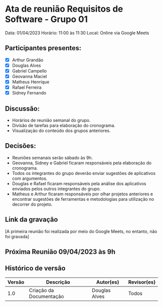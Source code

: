 # Ata de reunião Requisitos de Software - Grupo 01
Data: 01/04/2023
Horário: 11:00 às 11:30
Local: Online via Google Meets

## Participantes presentes:
- [x] Arthur Grandão
- [x] Douglas Alves
- [x] Gabriel Campello
- [x] Geovanna Maciel
- [x] Matheus Henrique
- [x] Rafael Ferreira
- [x] Sidney Fernando

## Discussão:
* Horários de reunião semanal do grupo.
* Divisão de tarefas para elaboração do cronograma.
* Visualização do conteúdo dos grupos anteriores.

## Decisões:
* Reuniões semanais serão sábado às 9h.
* Geovanna, Sidney e Gabriel ficaram responsáveis pela elaboração do cronograma.
* Todos os integrantes do grupo deverão enviar sugestões de aplicativos com argumentos.
* Douglas e Rafael ficaram responsáveis pela análise dos aplicativos enviados pelos outros integrantes do grupo.
* Matheus e Arthur ficaram responsáveis por olhar projetos anteriores e encontrar sugestões de ferramentas e metodologias para utilização no decorrer do projeto.

## Link da gravação

[A primeira reunião foi realizada por meio do Google Meets, no entanto, não foi gravada]

## Próxima Reunião 09/04/2023 às 9h

## Histórico de versão
Versão   | Descrição | Autor(es) | Revisor(es)
--------- | ------ | ---------- | ----------
1.0 | Criação da Documentação | Douglas Alves | Todos

